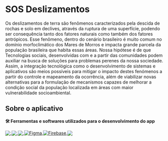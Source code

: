 # SOS Deslizamentos

Os deslizamentos de terra são fenômenos caracterizados pela descida de rochas e solo em
declives, através da ruptura de uma superfície, podendo ser consequência tanto dos fatores naturais como
também dos fatores antrópicos. Esse fenômeno, dentro do cenário brasileiro é muito comum no domínio
morfoclimático dos Mares de Morros e impacta grande parcela da população brasileira que habita essas
áreas. Nossa hipótese é de que Tecnologias sociais, desenvolvidas com e a partir das comunidades
podem auxiliar na busca de soluções para problemas perenes da nossa sociedade. Assim, a integração
tecnológica como o desenvolvimento de sistemas e aplicativos são meios possíveis para mitigar o
impacto destes fenómenos a partir do controle e mapeamento da ocorrência, além de viabilizar novas
alternativas para a formulação de mecanismos capazes de melhorar a condição social da população
localizada em áreas com maior vulnerabilidade socioambiental.

## Sobre o aplicativo

**🛠️ Ferramentas e softwares utilizados para o desenvolvimento do app**
<div> 
  <a href="#">
  <img align="center" src="https://img.shields.io/badge/Flutter-02569B?style=for-the-badge&logo=flutter&logoColor=white">
  <img align="center" src="https://img.shields.io/badge/Dart-0175C2?style=for-the-badge&logo=dart&logoColor=white">
  <img align="center" src="https://img.shields.io/badge/Android-3DDC84?style=for-the-badge&logo=android&logoColor=white">
  <img align="center" src="https://img.shields.io/badge/Figma-F24E1E?style=for-the-badge&logo=figma&logoColor=white" alt="Figma">
  <img align="center" src="https://img.shields.io/badge/firebase-ffca28?style=for-the-badge&logo=firebase&logoColor=black" alt="Firebase">
  <img align="center" src="https://img.shields.io/badge/GitHub-100000?style=for-the-badge&logo=github&logoColor=white">
</div>

#

<!--
This project is a starting point for a Flutter application.

A few resources to get you started if this is your first Flutter project:

- [Lab: Write your first Flutter app](https://flutter.dev/docs/get-started/codelab)
- [Cookbook: Useful Flutter samples](https://flutter.dev/docs/cookbook)

For help getting started with Flutter, view our
[online documentation](https://flutter.dev/docs), which offers tutorials,
samples, guidance on mobile development, and a full API reference.
-->
